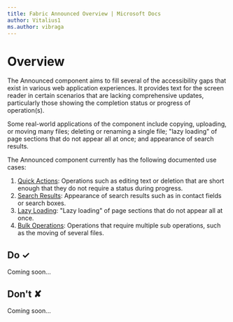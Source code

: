 ```yaml
---
title: Fabric Announced Overview | Microsoft Docs
author: Vitalius1
ms.author: vibraga
---
```


# Overview
The Announced component aims to fill several of the accessibility gaps that exist in various web application experiences.
It provides text for the screen reader in certain scenarios that are lacking comprehensive updates, particularly those showing
the completion status or progress of operation(s).

Some real-world applications of the component include copying, uploading, or moving many files; deleting or renaming a single file;
"lazy loading" of page sections that do not appear all at once; and appearance of search results.

The Announced component currently has the following documented use cases:

1. [Quick Actions](https://developer.microsoft.com/en-us/fabric#/controls/web/announced/quickactions): Operations such as editing text or deletion that are short enough that they do not require a status during progress.
2. [Search Results](https://developer.microsoft.com/en-us/fabric#/controls/web/announced/searchresults): Appearance of search results such as in contact fields or search boxes.
3. [Lazy Loading](https://developer.microsoft.com/en-us/fabric#/controls/web/announced/lazyloading): "Lazy loading" of page sections that do not appear all at once.
4. [Bulk Operations](https://developer.microsoft.com/en-us/fabric#/controls/web/announced/bulkoperations): Operations that require multiple sub operations, such as the moving of several files.



## Do &#10003;
Coming soon...

## Don't &#10008;
Coming soon...